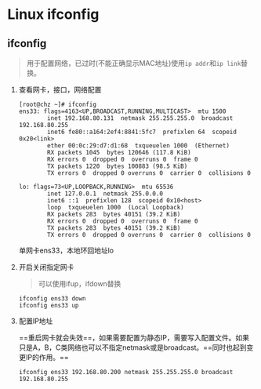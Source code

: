 # Linux ifconfig

## ifconfig

> 用于配置网络，已过时(不能正确显示MAC地址)使用`ip addr`和`ip link`替换。

1. 查看网卡，接口，网络配置

   ```
   [root@chz ~]# ifconfig
   ens33: flags=4163<UP,BROADCAST,RUNNING,MULTICAST>  mtu 1500
           inet 192.168.80.131  netmask 255.255.255.0  broadcast 192.168.80.255
           inet6 fe80::a164:2ef4:8841:5fc7  prefixlen 64  scopeid 0x20<link>
           ether 00:0c:29:d7:d1:68  txqueuelen 1000  (Ethernet)
           RX packets 1045  bytes 120646 (117.8 KiB)
           RX errors 0  dropped 0  overruns 0  frame 0
           TX packets 1220  bytes 100883 (98.5 KiB)
           TX errors 0  dropped 0 overruns 0  carrier 0  collisions 0
   
   lo: flags=73<UP,LOOPBACK,RUNNING>  mtu 65536
           inet 127.0.0.1  netmask 255.0.0.0
           inet6 ::1  prefixlen 128  scopeid 0x10<host>
           loop  txqueuelen 1000  (Local Loopback)
           RX packets 283  bytes 40151 (39.2 KiB)
           RX errors 0  dropped 0  overruns 0  frame 0
           TX packets 283  bytes 40151 (39.2 KiB)
           TX errors 0  dropped 0 overruns 0  carrier 0  collisions 0
   ```

   单网卡ens33，本地环回地址lo

2. 开启关闭指定网卡

   > 可以使用ifup，ifdown替换

   ```
   ifconfig ens33 down
   ifconfig ens33 up
   ```

3. 配置IP地址

   ==重启网卡就会失效==，如果需要配置为静态IP，需要写入配置文件。如果只是A，B，C类网络也可以不指定netmask或是broadcast。==同时也起到变更IP的作用。==

   ```
   ifconfig ens33 192.168.80.200 netmask 255.255.255.0 broadcast 192.168.80.255
   ```









